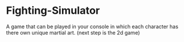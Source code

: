 # Fighting-Simulator
A game that can be played in your console in which each character has there own unique martial art. (next step is the 2d game)
